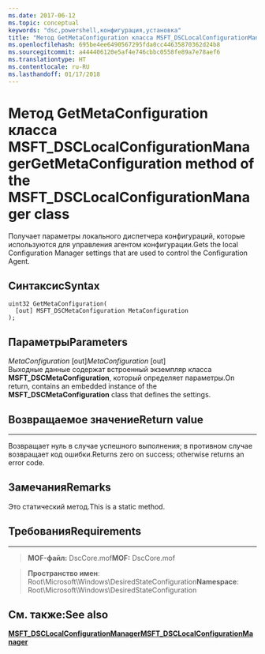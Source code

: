 ```yaml
---
ms.date: 2017-06-12
ms.topic: conceptual
keywords: "dsc,powershell,конфигурация,установка"
title: "Метод GetMetaConfiguration класса MSFT_DSCLocalConfigurationManager"
ms.openlocfilehash: 695be4ee6490567295fda0cc44635870362d24b8
ms.sourcegitcommit: a444406120e5af4e746cbbc0558fe89a7e78aef6
ms.translationtype: HT
ms.contentlocale: ru-RU
ms.lasthandoff: 01/17/2018
---
```

# <a name="getmetaconfiguration-method-of-the-msftdsclocalconfigurationmanager-class"></a><span data-ttu-id="4db66-103">Метод GetMetaConfiguration класса MSFT_DSCLocalConfigurationManager</span><span class="sxs-lookup"><span data-stu-id="4db66-103">GetMetaConfiguration method of the MSFT_DSCLocalConfigurationManager class</span></span>

<span data-ttu-id="4db66-104">Получает параметры локального диспетчера конфигураций, которые используются для управления агентом конфигурации.</span><span class="sxs-lookup"><span data-stu-id="4db66-104">Gets the local Configuration Manager settings that are used to control the Configuration Agent.</span></span>

<a name="syntax"></a><span data-ttu-id="4db66-105">Синтаксис</span><span class="sxs-lookup"><span data-stu-id="4db66-105">Syntax</span></span>
------

```mof
uint32 GetMetaConfiguration(
  [out] MSFT_DSCMetaConfiguration MetaConfiguration
);
```

<a name="parameters"></a><span data-ttu-id="4db66-106">Параметры</span><span class="sxs-lookup"><span data-stu-id="4db66-106">Parameters</span></span>
----------

<span data-ttu-id="4db66-107">*MetaConfiguration* \[out\]</span><span class="sxs-lookup"><span data-stu-id="4db66-107">*MetaConfiguration* \[out\]</span></span>  
<span data-ttu-id="4db66-108">Выходные данные содержат встроенный экземпляр класса **MSFT_DSCMetaConfiguration**, который определяет параметры.</span><span class="sxs-lookup"><span data-stu-id="4db66-108">On return, contains an embedded instance of the **MSFT_DSCMetaConfiguration** class that defines the settings.</span></span>

## <a name="return-value"></a><span data-ttu-id="4db66-109">Возвращаемое значение</span><span class="sxs-lookup"><span data-stu-id="4db66-109">Return value</span></span>
------------

<span data-ttu-id="4db66-110">Возвращает нуль в случае успешного выполнения; в противном случае возвращает код ошибки.</span><span class="sxs-lookup"><span data-stu-id="4db66-110">Returns zero on success; otherwise returns an error code.</span></span>

## <a name="remarks"></a><span data-ttu-id="4db66-111">Замечания</span><span class="sxs-lookup"><span data-stu-id="4db66-111">Remarks</span></span>

<span data-ttu-id="4db66-112">Это статический метод.</span><span class="sxs-lookup"><span data-stu-id="4db66-112">This is a static method.</span></span>

## <a name="requirements"></a><span data-ttu-id="4db66-113">Требования</span><span class="sxs-lookup"><span data-stu-id="4db66-113">Requirements</span></span>
------------
><span data-ttu-id="4db66-114">**MOF-файл:** DscCore.mof</span><span class="sxs-lookup"><span data-stu-id="4db66-114">**MOF:** DscCore.mof</span></span>

><span data-ttu-id="4db66-115">**Пространство имен**: Root\Microsoft\Windows\DesiredStateConfiguration</span><span class="sxs-lookup"><span data-stu-id="4db66-115">**Namespace**: Root\Microsoft\Windows\DesiredStateConfiguration</span></span>


## <a name="see-also"></a><span data-ttu-id="4db66-116">См. также:</span><span class="sxs-lookup"><span data-stu-id="4db66-116">See also</span></span>


[<span data-ttu-id="4db66-117">**MSFT_DSCLocalConfigurationManager**</span><span class="sxs-lookup"><span data-stu-id="4db66-117">**MSFT_DSCLocalConfigurationManager**</span></span>](msft-dsclocalconfigurationmanager.md)


 

 



